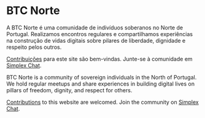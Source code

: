 # BTC Norte

A BTC Norte é uma comunidade de indivíduos soberanos no Norte de Portugal. Realizamos encontros regulares e compartilhamos experiências na construção de vidas digitais sobre pilares de liberdade, dignidade e respeito pelos outros.

[Contribuições](https://github.com/btcpt123/btcnorte) para este site são bem-vindas. Junte-se à comunidade em [Simplex Chat](https://simplex.chat/contact#/?v=1-2&smp=smp%3A%2F%2F6iIcWT_dF2zN_w5xzZEY7HI2Prbh3ldP07YTyDexPjE%3D%40smp10.simplex.im%2FF6nFcoTDEy2D6gfKGhlscvK_QgqjnuV6%23%2F%3Fv%3D1-2%26dh%3DMCowBQYDK2VuAyEA-gXjfAYRzTIb6USUmb5GPEUId6wEOb0OoQg2Fzk2mkA%253D%26srv%3Drb2pbttocvnbrngnwziclp2f4ckjq65kebafws6g4hy22cdaiv5dwjqd.onion&data=%7B%22type%22%3A%22group%22%2C%22groupLinkId%22%3A%228MWpHSaTXPgbWYG-zLZN_A%3D%3D%22%7D).

BTC Norte is a community of sovereign individuals in the North of Portugal. We hold regular meetups and share experiences in building digital lives on pillars of freedom, dignity, and respect for others.

[Contributions](https://github.com/btcpt123/btcnorte) to this website are welcomed. Join the community on [Simplex Chat](https://simplex.chat/contact#/?v=1-2&smp=smp%3A%2F%2F6iIcWT_dF2zN_w5xzZEY7HI2Prbh3ldP07YTyDexPjE%3D%40smp10.simplex.im%2FF6nFcoTDEy2D6gfKGhlscvK_QgqjnuV6%23%2F%3Fv%3D1-2%26dh%3DMCowBQYDK2VuAyEA-gXjfAYRzTIb6USUmb5GPEUId6wEOb0OoQg2Fzk2mkA%253D%26srv%3Drb2pbttocvnbrngnwziclp2f4ckjq65kebafws6g4hy22cdaiv5dwjqd.onion&data=%7B%22type%22%3A%22group%22%2C%22groupLinkId%22%3A%228MWpHSaTXPgbWYG-zLZN_A%3D%3D%22%7D).
